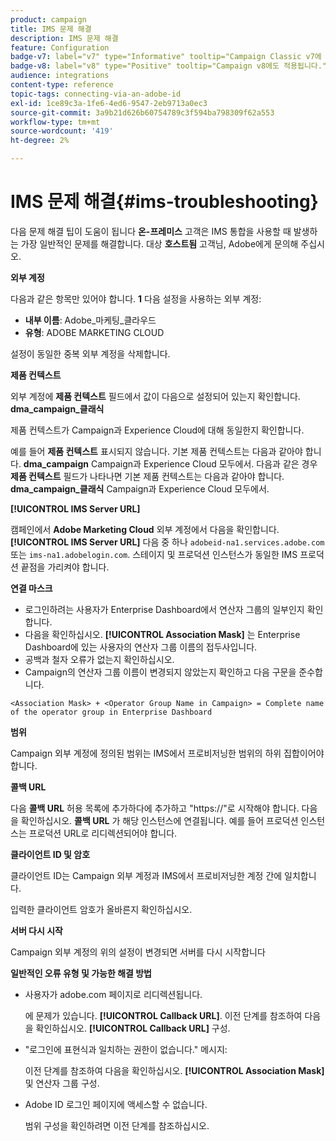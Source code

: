```yaml
---
product: campaign
title: IMS 문제 해결
description: IMS 문제 해결
feature: Configuration
badge-v7: label="v7" type="Informative" tooltip="Campaign Classic v7에 적용"
badge-v8: label="v8" type="Positive" tooltip="Campaign v8에도 적용됩니다."
audience: integrations
content-type: reference
topic-tags: connecting-via-an-adobe-id
exl-id: 1ce89c3a-1fe6-4ed6-9547-2eb9713a0ec3
source-git-commit: 3a9b21d626b60754789c3f594ba798309f62a553
workflow-type: tm+mt
source-wordcount: '419'
ht-degree: 2%

---
```


# IMS 문제 해결{#ims-troubleshooting}



다음 문제 해결 팁이 도움이 됩니다 **온-프레미스** 고객은 IMS 통합을 사용할 때 발생하는 가장 일반적인 문제를 해결합니다. 대상 **호스트됨** 고객님, Adobe에게 문의해 주십시오.

**외부 계정**

다음과 같은 항목만 있어야 합니다. **1** 다음 설정을 사용하는 외부 계정:

* **내부 이름**: Adobe_마케팅_클라우드
* **유형**: ADOBE MARKETING CLOUD

설정이 동일한 중복 외부 계정을 삭제합니다.

**제품 컨텍스트**

외부 계정에 **제품 컨텍스트** 필드에서 값이 다음으로 설정되어 있는지 확인합니다. **dma_campaign_클래식**

제품 컨텍스트가 Campaign과 Experience Cloud에 대해 동일한지 확인합니다.

예를 들어 **제품 컨텍스트** 표시되지 않습니다. 기본 제품 컨텍스트는 다음과 같아야 합니다. **dma_campaign** Campaign과 Experience Cloud 모두에서. 다음과 같은 경우 **제품 컨텍스트** 필드가 나타나면 기본 제품 컨텍스트는 다음과 같아야 합니다. **dma_campaign_클래식** Campaign과 Experience Cloud 모두에서.

**[!UICONTROL IMS Server URL]**

캠페인에서 **Adobe Marketing Cloud** 외부 계정에서 다음을 확인합니다. **[!UICONTROL IMS Server URL]** 다음 중 하나 `adobeid-na1.services.adobe.com` 또는 `ims-na1.adobelogin.com`. 스테이지 및 프로덕션 인스턴스가 동일한 IMS 프로덕션 끝점을 가리켜야 합니다.

**연결 마스크**

* 로그인하려는 사용자가 Enterprise Dashboard에서 연산자 그룹의 일부인지 확인합니다.
* 다음을 확인하십시오. **[!UICONTROL Association Mask]** 는 Enterprise Dashboard에 있는 사용자의 연산자 그룹 이름의 접두사입니다.
* 공백과 철자 오류가 없는지 확인하십시오.
* Campaign의 연산자 그룹 이름이 변경되지 않았는지 확인하고 다음 구문을 준수합니다.

```
<Association Mask> + <Operator Group Name in Campaign> = Complete name of the operator group in Enterprise Dashboard
```

**범위**

Campaign 외부 계정에 정의된 범위는 IMS에서 프로비저닝한 범위의 하위 집합이어야 합니다.

**콜백 URL**

다음 **콜백 URL** 허용 목록에 추가하다에 추가하고 &quot;https://&quot;로 시작해야 합니다. 다음을 확인하십시오. **콜백 URL** 가 해당 인스턴스에 연결됩니다. 예를 들어 프로덕션 인스턴스는 프로덕션 URL로 리디렉션되어야 합니다.

**클라이언트 ID 및 암호**

클라이언트 ID는 Campaign 외부 계정과 IMS에서 프로비저닝한 계정 간에 일치합니다.

입력한 클라이언트 암호가 올바른지 확인하십시오.

**서버 다시 시작**

Campaign 외부 계정의 위의 설정이 변경되면 서버를 다시 시작합니다

**일반적인 오류 유형 및 가능한 해결 방법**

* 사용자가 adobe.com 페이지로 리디렉션됩니다.

  에 문제가 있습니다. **[!UICONTROL Callback URL]**. 이전 단계를 참조하여 다음을 확인하십시오. **[!UICONTROL Callback URL]** 구성.

* &quot;로그인에 표현식과 일치하는 권한이 없습니다.&quot; 메시지:

  이전 단계를 참조하여 다음을 확인하십시오. **[!UICONTROL Association Mask]** 및 연산자 그룹 구성.

* Adobe ID 로그인 페이지에 액세스할 수 없습니다.

  범위 구성을 확인하려면 이전 단계를 참조하십시오.
